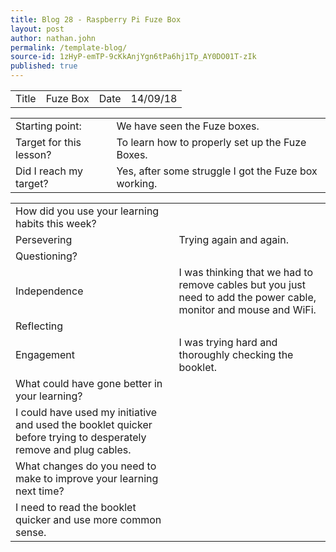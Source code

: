 ```yaml
---
title: Blog 28 - Raspberry Pi Fuze Box
layout: post
author: nathan.john
permalink: /template-blog/
source-id: 1zHyP-emTP-9cKkAnjYgn6tPa6hj1Tp_AY0DO01T-zIk
published: true
---
```

<table>
  <tr>
    <td>Title</td>
    <td>Fuze Box</td>
    <td>Date</td>
    <td>14/09/18</td>
  </tr>
</table>


<table>
  <tr>
    <td>Starting point:</td>
    <td>We have seen the Fuze boxes. </td>
  </tr>
  <tr>
    <td>Target for this lesson?</td>
    <td>To learn how to properly set up the Fuze Boxes.</td>
  </tr>
  <tr>
    <td>Did I reach my target? </td>
    <td>Yes, after some struggle I got the Fuze box working.</td>
  </tr>
</table>


<table>
  <tr>
    <td>How did you use your learning habits this week?</td>
    <td></td>
  </tr>
  <tr>
    <td>Persevering</td>
    <td>Trying again and again.</td>
  </tr>
  <tr>
    <td>Questioning?</td>
    <td></td>
  </tr>
  <tr>
    <td>Independence</td>
    <td>I was thinking that we had to remove cables but you just need to add the power cable, monitor and mouse and WiFi.</td>
  </tr>
  <tr>
    <td>Reflecting</td>
    <td></td>
  </tr>
  <tr>
    <td>Engagement</td>
    <td>I was trying hard and thoroughly checking the booklet.</td>
  </tr>
  <tr>
    <td>What could have gone better in your learning?</td>
    <td></td>
  </tr>
  <tr>
    <td>I could have used my initiative and used the booklet quicker before trying to desperately remove and plug cables.</td>
    <td></td>
  </tr>
  <tr>
    <td>What changes do you need to make to improve your learning next time?</td>
    <td></td>
  </tr>
  <tr>
    <td>I need to read the booklet quicker and use more common sense.</td>
    <td></td>
  </tr>
</table>


